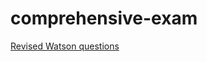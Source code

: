 
<!-- README.md is generated from README.Rmd. Please edit that file -->

# comprehensive-exam

[Revised Watson
questions](./Watson/revised-answers-to-Watson-written-comprehensive_2021-12-11.html)
